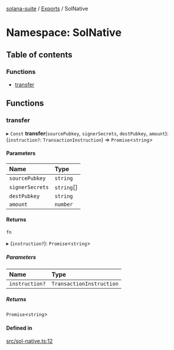 [solana-suite](../README.md) / [Exports](../modules.md) / SolNative

# Namespace: SolNative

## Table of contents

### Functions

- [transfer](SolNative.md#transfer)

## Functions

### transfer

▸ `Const` **transfer**(`sourcePubkey`, `signerSecrets`, `destPubkey`, `amount`): (`instruction?`: `TransactionInstruction`) => `Promise`<`string`\>

#### Parameters

| Name | Type |
| :------ | :------ |
| `sourcePubkey` | `string` |
| `signerSecrets` | `string`[] |
| `destPubkey` | `string` |
| `amount` | `number` |

#### Returns

`fn`

▸ (`instruction?`): `Promise`<`string`\>

##### Parameters

| Name | Type |
| :------ | :------ |
| `instruction?` | `TransactionInstruction` |

##### Returns

`Promise`<`string`\>

#### Defined in

[src/sol-native.ts:12](https://github.com/fukaoi/solana-suite/blob/262aa17/src/sol-native.ts#L12)
